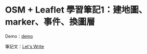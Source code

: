 # OSM + Leaflet 學習筆記1：建地圖、marker、事件、換圖層

Demo：[demo](https://letswritetw.github.io/letswrite-leaflet-osm-basic/)

筆記文：[Let's Write](https://www.letswrite.tw/leaflet-osm-basic/)
